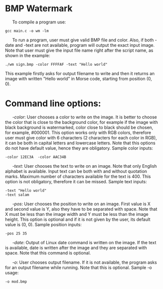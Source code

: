 # BMP Watermark
&nbsp;&nbsp;&nbsp;&nbsp;&nbsp;&nbsp;To compile a program use:
```
gcc main.c -o wm -lm
```

&nbsp;&nbsp;&nbsp;&nbsp;&nbsp;&nbsp;To run a program, user must give valid BMP file and color. Also, if both -date and -text are not
available, program will output the exact input image. Note that user must give the input file name
right after the script name, as shown in the example:
```
./wm sign.bmp -color FFFFAF -text "Hello world"
```
This example firstly asks for output filename to write and then it returns an image with written
"Hello world" in Morse code, starting from position (0, 0).  


# Command line options:  
&nbsp;&nbsp;&nbsp;&nbsp;&nbsp;&nbsp;*-color*: User chooses a color to write on the image. It is better to choose the color that is close
to the background color, for example if the image with black background is watermarked, color
close to black should be chosen, for example, #000001. This option works only with RGB colors,
therefore user must give color with 6 characters (2 characters for each color in RGB), it can be
both in capital letters and lowercase letters. Note that this options do not have default value, hence
they are obligatory. Sample color inputs:

```
-color 12EC3A  -color AAC34B
```

&nbsp;&nbsp;&nbsp;&nbsp;&nbsp;&nbsp;*-text*: User chooses the text to write on an image. Note that only English alphabet is available.
Input text can be both with and without quotation marks. Maximum number of characters available
for the text is 400. This option is not obligatory, therefore it can be missed. Sample text inputs:  

```
-text "Hello world" 
-text salam
```

&nbsp;&nbsp;&nbsp;&nbsp;&nbsp;&nbsp;*-pos*: User chooses the position to write on an image. First value is X and second value is Y,
also they have to be separated with space. Note that X must be less than the image width and Y
must be less than the image height. This option is optional and if it is not given by the user, its
default value is (0, 0). Sample position inputs:  

```
-pos 25 35  
```

&nbsp;&nbsp;&nbsp;&nbsp;&nbsp;&nbsp;*-date*: Output of Linux date command is written on the image. If the text is available, date is
written after the image and they are separated with space. Note that this command is optional.  

&nbsp;&nbsp;&nbsp;&nbsp;&nbsp;&nbsp;*-o*: User chooses output filename. If it is not available, the program asks for an output filename
while running. Note that this is optional. Sample -o usage:

```
-o mod.bmp
```
